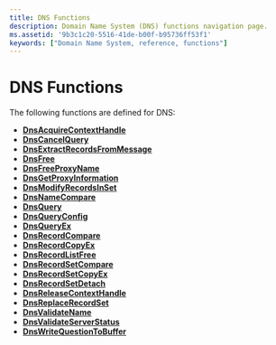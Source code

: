 ```yaml
---
title: DNS Functions
description: Domain Name System (DNS) functions navigation page.
ms.assetid: '9b3c1c20-5516-41de-b00f-b95736ff53f1'
keywords: ["Domain Name System, reference, functions"]
---
```


# DNS Functions

The following functions are defined for DNS:

-   [**DnsAcquireContextHandle**](dnsacquirecontexthandle.md)
-   [**DnsCancelQuery**](dnscancelquery.md)
-   [**DnsExtractRecordsFromMessage**](dnsextractrecordsfrommessage.md)
-   [**DnsFree**](dnsfree.md)
-   [**DnsFreeProxyName**](dnsfreeproxyname.md)
-   [**DnsGetProxyInformation**](dnsgetproxyinformation.md)
-   [**DnsModifyRecordsInSet**](dnsmodifyrecordsinset.md)
-   [**DnsNameCompare**](dnsnamecompare.md)
-   [**DnsQuery**](dnsquery.md)
-   [**DnsQueryConfig**](dnsqueryconfig.md)
-   [**DnsQueryEx**](dnsqueryex.md)
-   [**DnsRecordCompare**](dnsrecordcompare.md)
-   [**DnsRecordCopyEx**](dnsrecordcopyex.md)
-   [**DnsRecordListFree**](dnsrecordlistfree.md)
-   [**DnsRecordSetCompare**](dnsrecordsetcompare.md)
-   [**DnsRecordSetCopyEx**](dnsrecordsetcopyex.md)
-   [**DnsRecordSetDetach**](dnsrecordsetdetach.md)
-   [**DnsReleaseContextHandle**](dnsreleasecontexthandle.md)
-   [**DnsReplaceRecordSet**](dnsreplacerecordset.md)
-   [**DnsValidateName**](dnsvalidatename.md)
-   [**DnsValidateServerStatus**](dnsvalidateserverstatus.md)
-   [**DnsWriteQuestionToBuffer**](dnswritequestiontobuffer.md)

 

 




